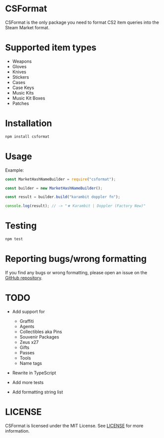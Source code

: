# CSFormat

CSFormat is the only package you need to format CS2 item queries into the Steam Market format.

# Supported item types

- Weapons
- Gloves
- Knives
- Stickers
- Cases
- Case Keys
- Music Kits
- Music Kit Boxes
- Patches

# Installation

```bash
npm install csformat
```

# Usage

Example:

```javascript
const MarketHashNameBuilder = require("csformat");

const builder = new MarketHashNameBuilder();

const result = builder.build("karambit doppler fn");

console.log(result); // -> "★ Karambit | Doppler (Factory New)"
```

# Testing

```bash
npm test
```

# Reporting bugs/wrong formatting

If you find any bugs or wrong formatting, please open an issue on the [GitHub repository](https://github.com/cadenmarinozzi/CSFormat).

# TODO

- Add support for

  - Graffiti
  - Agents
  - Collectibles aka Pins
  - Souvenir Packages
  - Zeus x27
  - Gifts
  - Passes
  - Tools
  - Name tags

- Rewrite in TypeScript
- Add more tests
- Add formatting string list

# LICENSE

CSFormat is licensed under the MIT License. See [LICENSE](LICENSE) for more information.
